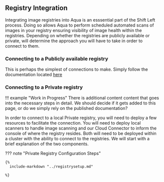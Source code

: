 ## Registry Integration

Integrating image registries into Aqua is an esssential part of the Shift Left process. Doing so allows Aqua to perform scheduled automated scans of images in your registry ensuring visibility of image health within the registries.  Depending on whether the registries are publicly available or private, will determine the approach you will have to take in order to connect to them.  

### Connecting to a Publicly available registry

This is perhaps the simplest of connections to make.  Simply follow the documentation located [here](https://docs.aquasec.com/v2022.4/platform/integrations/image-registries-and-repositories/)

### Connecting to a Private registry

!!! example "Work in Progress"
    There is additional content content that goes into the necessary steps in detail.  We should decide if it gets added to this page, or do we simply rely on the published documentation?

In order to connect to a local Private registry, you will need to deploy a few resources to facilitate the connection.  You will need to deploy local scanners to handle image scanning and our Cloud Connector to inform the console of where the registry resides. Both will need to be deployed within a cluster with the ability to connect to the registries. We will start with a brief explanation of the two components.

??? note "Private Registry Configuration Steps"

    {%
      include-markdown "../registrysetup.md"

    %}
